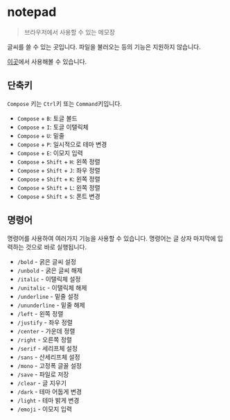 # notepad

> 브라우저에서 사용할 수 있는 메모장

글씨를 쓸 수 있는 곳입니다. 파일을 불러오는 등의 기능은 지원하지 않습니다.

[이곳](https://junhg0211.github.io/notepad)에서 사용해볼 수 있습니다.

## 단축키

`Compose` 키는 `Ctrl`키 또는 `Command`키입니다.

* `Compose` + `B`: 토글 볼드
* `Compose` + `I`: 토글 이탤릭체
* `Compose` + `U`: 밑줄
* `Compose` + `P`: 일시적으로 테마 변경
* `Compose` + `E`: 이모지 입력
* `Compose` + `Shift` + `H`: 왼쪽 정렬
* `Compose` + `Shift` + `J`: 좌우 정렬
* `Compose` + `Shift` + `K`: 왼쪽 정렬
* `Compose` + `Shift` + `L`: 왼쪽 정렬
* `Compose` + `Shift` + `S`: 폰트 변경

## 명령어

명령어를 사용하여 여러가지 기능을 사용할 수 있습니다.
명령어는 글 상자 마지막에 입력하는 것으로
바로 실행됩니다.

* `/bold` - 굵은 글씨 설정
* `/unbold` - 굵은 글씨 해제
* `/italic` - 이탤릭체 설정
* `/unitalic` - 이탤릭체 해제
* `/underline` - 밑줄 설정
* `/ununderline` - 밑줄 해제
* `/left` - 왼쪽 정렬
* `/justify` - 좌우 정렬
* `/center` - 가운데 정렬
* `/right` - 오른쪽 정렬
* `/serif` - 세리프체 설정
* `/sans` - 산세리프체 설정
* `/mono` - 고정폭 글꼴 설정
* `/save` - 파일로 저장
* `/clear` - 글 지우기
* `/dark` - 테마 어둡게 변경
* `/light` - 테마 밝게 변경
* `/emoji` - 이모지 입력
